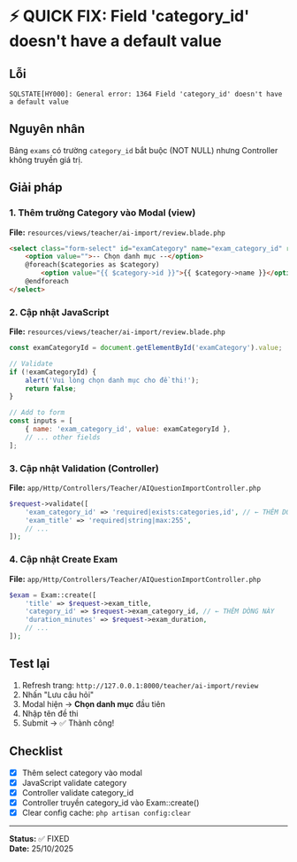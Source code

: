 # ⚡ QUICK FIX: Field 'category_id' doesn't have a default value

## Lỗi
```
SQLSTATE[HY000]: General error: 1364 Field 'category_id' doesn't have a default value
```

## Nguyên nhân
Bảng `exams` có trường `category_id` bắt buộc (NOT NULL) nhưng Controller không truyền giá trị.

## Giải pháp

### 1. Thêm trường Category vào Modal (view)
**File:** `resources/views/teacher/ai-import/review.blade.php`

```html
<select class="form-select" id="examCategory" name="exam_category_id" required>
    <option value="">-- Chọn danh mục --</option>
    @foreach($categories as $category)
        <option value="{{ $category->id }}">{{ $category->name }}</option>
    @endforeach
</select>
```

### 2. Cập nhật JavaScript
**File:** `resources/views/teacher/ai-import/review.blade.php`

```javascript
const examCategoryId = document.getElementById('examCategory').value;

// Validate
if (!examCategoryId) {
    alert('Vui lòng chọn danh mục cho đề thi!');
    return false;
}

// Add to form
const inputs = [
    { name: 'exam_category_id', value: examCategoryId },
    // ... other fields
];
```

### 3. Cập nhật Validation (Controller)
**File:** `app/Http/Controllers/Teacher/AIQuestionImportController.php`

```php
$request->validate([
    'exam_category_id' => 'required|exists:categories,id', // ← THÊM DÒNG NÀY
    'exam_title' => 'required|string|max:255',
    // ...
]);
```

### 4. Cập nhật Create Exam
**File:** `app/Http/Controllers/Teacher/AIQuestionImportController.php`

```php
$exam = Exam::create([
    'title' => $request->exam_title,
    'category_id' => $request->exam_category_id, // ← THÊM DÒNG NÀY
    'duration_minutes' => $request->exam_duration,
    // ...
]);
```

## Test lại

1. Refresh trang: `http://127.0.0.1:8000/teacher/ai-import/review`
2. Nhấn "Lưu câu hỏi"
3. Modal hiện → **Chọn danh mục** đầu tiên
4. Nhập tên đề thi
5. Submit → ✅ Thành công!

## Checklist
- [x] Thêm select category vào modal
- [x] JavaScript validate category
- [x] Controller validate category_id
- [x] Controller truyền category_id vào Exam::create()
- [x] Clear config cache: `php artisan config:clear`

---
**Status:** ✅ FIXED  
**Date:** 25/10/2025
